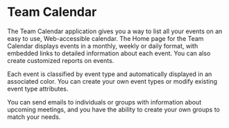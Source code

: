 # Team Calendar

The Team Calendar application gives you a way to list all your events on an easy to use, Web-accessible calendar. The Home page for the Team Calendar displays events in a monthly, weekly or daily format, with embedded links to detailed information about each event. You can also create customized reports on events.

Each event is classified by event type and automatically displayed in an associated color. You can create your own event types or modify existing event type attributes.

You can send emails to individuals or groups with information about upcoming meetings, and you have the ability to create your own groups to match your needs.

